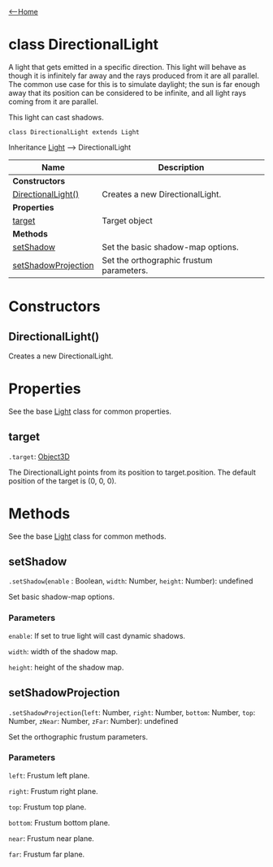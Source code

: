 [<--Home](index.html)

# class DirectionalLight

A light that gets emitted in a specific direction. This light will behave as though it is infinitely far away and the rays produced from it are all parallel. The common use case for this is to simulate daylight; the sun is far enough away that its position can be considered to be infinite, and all light rays coming from it are parallel. 

This light can cast shadows.

`class DirectionalLight extends Light`

Inheritance [Light](Light.html) --> DirectionalLight

| Name                                                          | Description                                                    |
| --------------------------------------------------------------| -------------------------------------------------------------- |
| **Constructors**                                              |                                                                |
| [DirectionalLight()](#directionallight)                       | Creates a new DirectionalLight.                                |
| **Properties**                                                |                                                                |
| [target](#target)                                             | Target object                                                  |
| **Methods**                                                   |                                                                |
| [setShadow](#setshadow)                                       | Set the basic shadow-map options.                              |
| [setShadowProjection](#setshadowprojection)                   | Set the orthographic frustum parameters.                       |


# Constructors

## DirectionalLight()

Creates a new DirectionalLight.

# Properties

See the base [Light](Light.html#properties) class for common properties.

## target

`.target`: [Object3D](Object3D.html)

The DirectionalLight points from its position to target.position. The default position of the target is (0, 0, 0).

# Methods

See the base [Light](Light.html#methods) class for common methods.

## setShadow

`.setShadow`(`enable` : Boolean, `width`: Number, `height`: Number): undefined

Set basic shadow-map options.

### Parameters

`enable`: If set to true light will cast dynamic shadows.

`width`: width of the shadow map.

`height`: height of the shadow map.

## setShadowProjection

`.setShadowProjection`(`left`: Number, `right`: Number, `bottom`: Number, `top`: Number, `zNear`: Number, `zFar`: Number): undefined

Set the orthographic frustum parameters.

### Parameters

`left`: Frustum left plane.

`right`: Frustum right plane.

`top`: Frustum top plane.

`bottom`: Frustum bottom plane.

`near`: Frustum near plane.

`far`: Frustum far plane.

